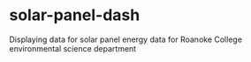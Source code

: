 # solar-panel-dash
Displaying data for solar panel energy data for Roanoke College environmental science department
